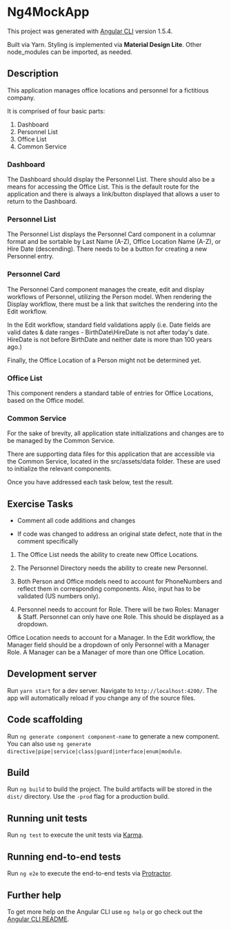 # Ng4MockApp

This project was generated with [Angular CLI](https://github.com/angular/angular-cli) version 1.5.4.

Built via Yarn.
Styling is implemented via **Material Design Lite**.
Other node_modules can be imported, as needed.

## Description

This application manages office locations and personnel for a fictitious company.

It is comprised of four basic parts:

1. Dashboard
2. Personnel List
3. Office List
4. Common Service

### Dashboard

The Dashboard should display the Personnel List. There should also be a means for accessing the Office List. This is the default route for the application and there is always a link/button displayed that allows a user to return to the Dashboard.

### Personnel List

The Personnel List displays the Personnel Card component in a columnar format and be sortable by Last Name (A-Z), Office Location Name (A-Z), or Hire Date (descending). There needs to be a button for creating a new Personnel entry.

### Personnel Card

The Personnel Card component manages the create, edit and display workflows of Personnel, utilizing the Person model. When rendering the Display workflow, there must be a link that switches the rendering into the Edit workflow.

In the Edit workflow, standard field validations apply (i.e. Date fields are valid dates & date ranges - BirthDate\HireDate is not after today's date. HireDate is not before BirthDate and neither date is more than 100 years ago.)

Finally, the Office Location of a Person might not be determined yet.

### Office List

This component renders a standard table of entries for Office Locations, based on the Office model.

### Common Service

For the sake of brevity, all application state initializations and changes are to be managed by the Common Service. 

There are supporting data files for this application that are accessible via the Common Service, located in the src/assets/data folder. These are used to initialize the relevant components.

Once you have addressed each task below, test the result.

## Exercise Tasks

- Comment all code additions and changes

- If code was changed to address an original state defect, note that in the comment specifically


1. The Office List needs the ability to create new Office Locations.

2. The Personnel Directory needs the ability to create new Personnel.

3. Both Person and Office models need to account for PhoneNumbers and reflect them in corresponding components. Also, input has to be validated (US numbers only).

4. Personnel needs to account for Role. There will be two Roles: Manager & Staff. Personnel can only have one Role. This should be displayed as a dropdown.

Office Location needs to account for a Manager. In the Edit workflow, the Manager field should be a dropdown of only Personnel with a Manager Role. A Manager  can be a Manager of more than one Office Location.

## Development server

Run `yarn start` for a dev server. Navigate to `http://localhost:4200/`. The app will automatically reload if you change any of the source files.

## Code scaffolding

Run `ng generate component component-name` to generate a new component. You can also use `ng generate directive|pipe|service|class|guard|interface|enum|module`.

## Build

Run `ng build` to build the project. The build artifacts will be stored in the `dist/` directory. Use the `-prod` flag for a production build.

## Running unit tests

Run `ng test` to execute the unit tests via [Karma](https://karma-runner.github.io).

## Running end-to-end tests

Run `ng e2e` to execute the end-to-end tests via [Protractor](http://www.protractortest.org/).

## Further help

To get more help on the Angular CLI use `ng help` or go check out the [Angular CLI README](https://github.com/angular/angular-cli/blob/master/README.md).
